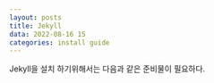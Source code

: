 ```yaml
---
layout: posts
title: Jekyll 
data: 2022-08-16 15
categories: install guide
---
```

Jekyll을 설치 하기위해서는 다음과 같은 준비물이 필요하다.
```
